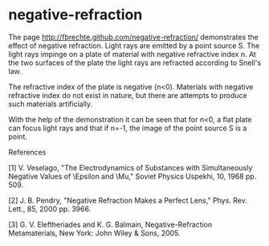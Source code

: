 negative-refraction
===================

The page http://fbrechte.github.com/negative-refraction/ demonstrates the effect of negative refraction. Light rays are emitted by a point source S. The light rays impinge on a plate of material with negative refractive index n. At the two surfaces of the plate the light rays are refracted according to Snell's law.

The refractive index of the plate is negative (n<0). Materials with negative refractive index do not exist in nature, but there are attempts to produce such materials artificially.

With the help of the demonstration it can be seen that for n<0, a flat plate can focus light rays and that if n=-1, the image of the point source S is a point. 

References

[1] V. Veselago, "The Electrodynamics of Substances with Simultaneously Negative Values of \Epsilon and \Mu," Soviet Physics Uspekhi, 10, 1968 pp. 509.

[2] J. B. Pendry, "Negative Refraction Makes a Perfect Lens," Phys. Rev. Lett., 85, 2000 pp. 3966. 

[3] G. V. Eleftheriades and K. G. Balmain, Negative-Refraction Metamaterials, New York: John Wiley & Sons, 2005.
